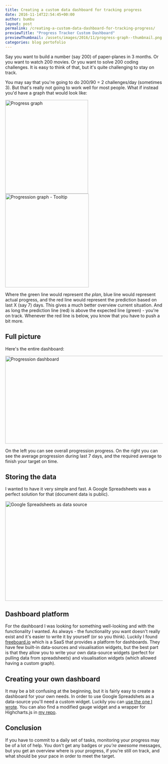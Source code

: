 ```yaml
---
title: Creating a custom data dashboard for tracking progress
date: 2016-11-14T22:54:45+00:00
author: bumbu
layout: post
permalink: /creating-a-custom-data-dashboard-for-tracking-progress/
previewTitle: "Progress Tracker Custom Dashboard"
previewThumbnail: /assets/images/2016/11/progress-graph--thumbnail.png
categories: blog portofolio
---
```

Say you want to build a number (say 200) of paper-planes in 3 months. Or you want to watch 200 movies. Or you want to solve 200 coding challenges. It is easy to think of that, but it's quite challenging to stay on track.

You may say that you're going to do 200/90 = 2 challenges/day (sometimes 3). But that's really not going to work well for most people. What if instead you'd have a graph that would look like:

<img src="{{site.root}}/assets/images/2016/11/progress-graph-265x300.png" alt="Progress graph" width="265" height="300" class="alignnone size-medium wp-image-1047" /><img src="{{site.root}}/assets/images/2016/11/progress-graph-tooltip-267x300.png" alt="Progression graph - Tooltip" width="267" height="300" class="alignnone size-medium wp-image-1050" />

Where the green line would represent _the plan_, blue line would represent actual progress, and the red line would represent the prediction based on last X (say 7) days. This gives a much better overview current situation. And as long the prediction line (red) is above the expected line (green) - you're on track. Whenever the red line is below, you know that you have to push a bit more.

## Full picture

Here's the entire dashboard:

<a href="{{site.root}}/assets/images/2016/11/progression-dashboard.png"><img src="{{site.root}}/assets/images/2016/11/progression-dashboard-1024x450.png" alt="Progression dashboard" width="640" height="281" class="alignnone size-large wp-image-1052" target="_blank" /></a>

On the left you can see overall progression progress.
On the right you can see the average progression during last 7 days, and the required average to finish your target on time.

## Storing the data

I wanted to have it very simple and fast. A Google Spreadsheets was a perfect solution for that (document data is public).

<a href="{{site.root}}/assets/images/2016/11/data-source.png"><img src="{{site.root}}/assets/images/2016/11/data-source-1024x510.png" alt="Google Spreadsheets as data source" width="640" height="319" class="alignnone size-large wp-image-1057" target="_blank"/></a>

## Dashboard platform

For the dashboard I was looking for something well-looking and with the functionality I wanted. As always - the functionality you want doesn't really exist and it's easier to write it by yourself (or so you think). Luckily I found [freeboard.io](https://freeboard.io) which is a SaaS that provides a platform for dashboards. They have few built-in data-sources and visualisation widgets, but the best part is that they allow you to write your own data-source widgets (perfect for pulling data from spreadsheets) and visualisation widgets (which allowed having a custom graph).

## Creating your own dashboard

It may be a bit confusing at the beginning, but it is fairly easy to create a dashboard for your own needs. In order to use Google Spreadshets as a data-source you'll need a custom widget. Luckily you can [use the one I wrote](https://github.com/bumbu/freeboard-plugins). You can also find a modified gauge widget and a wrapper for Highcharts.js in [my repo](https://github.com/bumbu/freeboard-plugins).

## Conclusion

If you have to commit to a daily set of tasks, monitoring your progress may be of a lot of help. You don't get any badges or _you're awesome_ messages, but you get an overview where is your progress, if you're still on track, and what should be your pace in order to meet the target.
